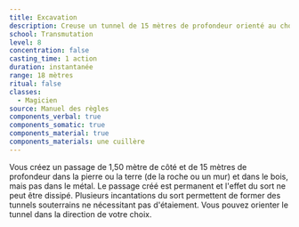 ```yaml
---
title: Excavation
description: Creuse un tunnel de 15 mètres de profondeur orienté au choix du PJ.
school: Transmutation
level: 8
concentration: false
casting_time: 1 action
duration: instantanée
range: 18 mètres
ritual: false
classes:
  - Magicien
source: Manuel des règles
components_verbal: true
components_somatic: true
components_material: true
components_materials: une cuillère
---
```

Vous créez un passage de 1,50 mètre de côté et de 15 mètres de profondeur dans la pierre ou la terre (de la roche ou un mur) et dans le bois, mais pas dans le métal. Le passage créé est permanent et l'effet du sort ne peut être dissipé. Plusieurs incantations du sort permettent de former des tunnels souterrains ne nécessitant pas d'étaiement. Vous pouvez orienter le tunnel dans la direction de votre choix.
